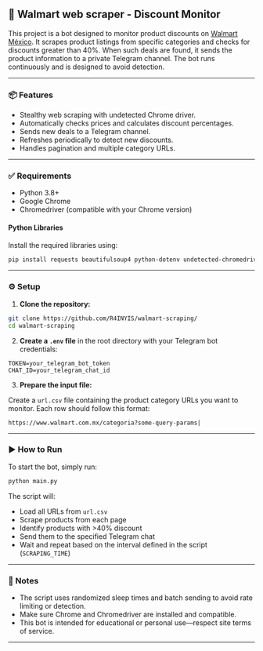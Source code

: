 ## 🛒 Walmart web scraper - Discount Monitor

This project is a bot designed to monitor product discounts on [Walmart México](https://www.walmart.com.mx). It scrapes product listings from specific categories and checks for discounts greater than 40%. When such deals are found, it sends the product information to a private Telegram channel. The bot runs continuously and is designed to avoid detection.

---

### 📦 Features

* Stealthy web scraping with undetected Chrome driver.
* Automatically checks prices and calculates discount percentages.
* Sends new deals to a Telegram channel.
* Refreshes periodically to detect new discounts.
* Handles pagination and multiple category URLs.

---

### ✅ Requirements

* Python 3.8+
* Google Chrome
* Chromedriver (compatible with your Chrome version)

#### Python Libraries

Install the required libraries using:

```bash
pip install requests beautifulsoup4 python-dotenv undetected-chromedriver pytz
```

---

### ⚙️ Setup

1. **Clone the repository:**

```bash
git clone https://github.com/R4INYIS/walmart-scraping/
cd walmart-scraping
```

2. **Create a `.env` file** in the root directory with your Telegram bot credentials:

```
TOKEN=your_telegram_bot_token
CHAT_ID=your_telegram_chat_id
```

3. **Prepare the input file:**

Create a `url.csv` file containing the product category URLs you want to monitor. Each row should follow this format:

```
https://www.walmart.com.mx/categoria?some-query-params|
```

---

### ▶️ How to Run

To start the bot, simply run:

```bash
python main.py
```

The script will:

* Load all URLs from `url.csv`
* Scrape products from each page
* Identify products with >40% discount
* Send them to the specified Telegram chat
* Wait and repeat based on the interval defined in the script (`SCRAPING_TIME`)

---

### 📝 Notes

* The script uses randomized sleep times and batch sending to avoid rate limiting or detection.
* Make sure Chrome and Chromedriver are installed and compatible.
* This bot is intended for educational or personal use—respect site terms of service.

---

